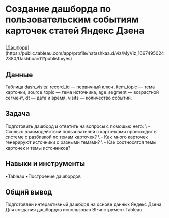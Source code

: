 <a name="lists"><h1>Создание дашборда по пользовательским событиям карточек статей Яндекс Дзена
</h1></a>
[Дашборд](https://public.tableau.com/app/profile/natashkaa.d/viz/MyViz_16674950242380/Dashboard1?publish=yes)
<a name="lists"><h2>Данные</h2></a>
Таблица dash_visits:  
record_id — первичный ключ,  
item_topic — тема карточки,   
source_topic — тема источника,      
age_segment — возрастной сегмент,      
dt — дата и время,      
visits — количество событий.      
<a name="lists"><h2>Задача</h2></a>
Подготовить дашборд и ответить на вопросы с помощью него:  \
- Cколько взаимодействий пользователей с карточками происходит в системе с разбивкой по темам карточек?  \
- Как много карточек генерируют источники с разными темами?  \
- Как соотносятся темы карточек и темы источников?  
<a name="lists"><h2>Навыки и инструменты</h2></a>
•Tableau  
•Построение дашбордов 
<a name="lists"><h2>Общий вывод</h2></a>
Подготовлен интерактивный дашборд на основе данных Яндекс Дзена. Для создания дашбордов использован BI-инструмент Tableau.

